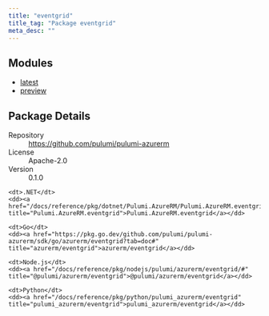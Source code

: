 ```yaml
---
title: "eventgrid"
title_tag: "Package eventgrid"
meta_desc: ""
---
```


<!-- WARNING: this file was generated by Pulumi Docs Generator. -->
<!-- Do not edit by hand unless you're certain you know what you are doing! -->



<h2 id="modules">Modules</h2>
<ul class="api">
    <li><a href="latest/" title="latest"><span class="symbol module"></span>latest</a></li>
    <li><a href="preview/" title="preview"><span class="symbol module"></span>preview</a></li>
</ul>

<h2 id="package-details">Package Details</h2>
<dl class="package-details">
	<dt>Repository</dt>
	<dd><a href="https://github.com/pulumi/pulumi-azurerm">https://github.com/pulumi/pulumi-azurerm</a></dd>
	<dt>License</dt>
	<dd>Apache-2.0</dd>
	<dt>Version</dt>
	<dd>0.1.0</dd>
</dl>



<dl class="tabular">

    <dt>.NET</dt>
    <dd><a href="/docs/reference/pkg/dotnet/Pulumi.AzureRM/Pulumi.AzureRM.eventgrid.html" title="Pulumi.AzureRM.eventgrid">Pulumi.AzureRM.eventgrid</a></dd>

    <dt>Go</dt>
    <dd><a href="https://pkg.go.dev/github.com/pulumi/pulumi-azurerm/sdk/go/azurerm/eventgrid?tab=doc#" title="azurerm/eventgrid">azurerm/eventgrid</a></dd>

    <dt>Node.js</dt>
    <dd><a href="/docs/reference/pkg/nodejs/pulumi/azurerm/eventgrid/#" title="@pulumi/azurerm/eventgrid">@pulumi/azurerm/eventgrid</a></dd>

    <dt>Python</dt>
    <dd><a href="/docs/reference/pkg/python/pulumi_azurerm/eventgrid" title="pulumi_azurerm/eventgrid">pulumi_azurerm/eventgrid</a></dd>

</dl>

